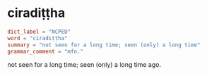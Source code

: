 # ciradiṭṭha

``` toml
dict_label = "NCPED"
word = "ciradiṭṭha"
summary = "not seen for a long time; seen (only) a long time"
grammar_comment = "mfn."
```

not seen for a long time; seen (only) a long time ago.

